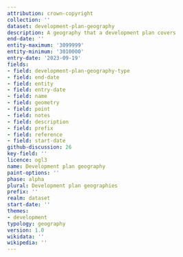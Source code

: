 ```yaml
---
attribution: crown-copyright
collection: ''
dataset: development-plan-geography
description: A geography that a development plan covers
end-date: ''
entity-maximum: '3099999'
entity-minimum: '3010000'
entry-date: '2023-09-19'
fields:
- field: development-plan-geography-type
- field: end-date
- field: entity
- field: entry-date
- field: name
- field: geometry
- field: point
- field: notes
- field: description
- field: prefix
- field: reference
- field: start-date
github-discussion: 26
key-field: ''
licence: ogl3
name: Development plan geography
paint-options: ''
phase: alpha
plural: Development plan geographies
prefix: ''
realm: dataset
start-date: ''
themes:
- development
typology: geography
version: 1.0
wikidata: ''
wikipedia: ''
---
```


